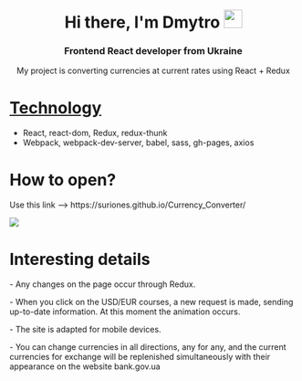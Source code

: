 <h1 align="center">Hi there, I'm <a target="_blank">Dmytro</a> 
<img src="https://github.com/blackcater/blackcater/raw/main/images/Hi.gif" height="32"/></h1>
<h3 align="center">Frontend React developer from Ukraine</h3>

<p align="center">My project is converting currencies at current rates using React + Redux</p>


<h1><a href="https://github.com/Suriones/Currency-Converter/blob/main/package.json">Technology</a></h1>
<ul>
  <li>React, react-dom, Redux, redux-thunk</li>
  <li>Webpack, webpack-dev-server, babel, sass, gh-pages, axios</li>
</ul>

<h1>How to open?</h1>
<p>Use this link --> https://suriones.github.io/Currency_Converter/</p>

<p><img src="https://github.com/Suriones/Currency-Converter/assets/111291999/ace22a92-ed0e-40c7-bb0f-559939af7ca5"></p>

<h1>Interesting details</h1>
<p>- Any changes on the page occur through Redux.</p>
<p>- When you click on the USD/EUR courses, a new request is made, sending up-to-date information. At this moment the animation occurs.</p>
<p>- The site is adapted for mobile devices.</p>
<p>- You can change currencies in all directions, any for any, and the current currencies for exchange will be replenished simultaneously with their appearance on the website bank.gov.ua</p>



